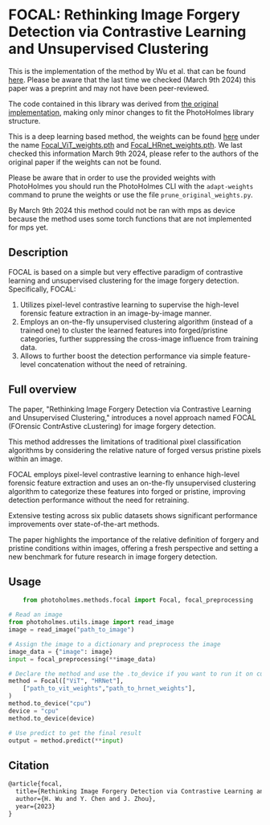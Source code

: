# FOCAL: Rethinking Image Forgery Detection via Contrastive Learning and Unsupervised Clustering

This is the implementation of the method by Wu et al. that can be found [here](https://arxiv.org/pdf/2308.09307.pdf). Please be aware that the last time we checked (March 9th 2024) this paper was a preprint and may not have been peer-reviewed. 

The code contained in this library was derived from [the original implementation](https://github.com/HighwayWu/FOCAL/tree/main), making only minor changes to fit the PhotoHolmes library structure. 

This is a deep learning based method, the weights can be found [here](https://drive.google.com/drive/folders/12ayIO9PU4wvqWqniT3KtH8tCvrZ-M-zd?usp=share_link) under the name [Focal_ViT_weights.pth](https://drive.google.com/file/d/1GQMU8FHwi2K3XkkHhe71bt-RQvuA2VQ4/view?usp=share_link) and [Focal_HRnet_weights.pth](https://drive.google.com/file/d/1O_iyg5Tg_iZ5u_yGcU_MhKVH-c6MIpdR/view?usp=share_link). We last checked this information March 9th 2024, please refer to the authors of the original paper if the weights can not be found.

Please be aware that in order to use the provided weights with PhotoHolmes you should run the PhotoHolmes CLI with the `adapt-weights` command to prune the weights or use the file `prune_original_weights.py`.

By March 9th 2024 this method could not be ran with mps as device because the method uses some torch functions that are not implemented for mps yet. 


## Description

FOCAL is based on a simple but very effective paradigm of contrastive learning and unsupervised clustering for the image forgery detection.
Specifically, FOCAL:
1) Utilizes pixel-level contrastive learning to supervise the high-level forensic feature extraction in an image-by-image manner.
2) Employs an on-the-fly unsupervised clustering algorithm (instead of a trained one) to cluster the learned features into forged/pristine categories, further suppressing the cross-image influence from training data.
3) Allows to further boost the detection performance via simple feature-level concatenation without the need of retraining.

## Full overview

The paper, "Rethinking Image Forgery Detection via Contrastive Learning and Unsupervised Clustering," introduces a novel approach named FOCAL (FOrensic ContrAstive cLustering) for image forgery detection.

This method addresses the limitations of traditional pixel classification algorithms by considering the relative nature of forged versus pristine pixels within an image.

FOCAL employs pixel-level contrastive learning to enhance high-level forensic feature extraction and uses an on-the-fly unsupervised clustering algorithm to categorize these features into forged or pristine, improving detection performance without the need for retraining.

Extensive testing across six public datasets shows significant performance improvements over state-of-the-art methods.

The paper highlights the importance of the relative definition of forgery and pristine conditions within images, offering a fresh perspective and setting a new benchmark for future research in image forgery detection.
## Usage

```python
    from photoholmes.methods.focal import Focal, focal_preprocessing

# Read an image
from photoholmes.utils.image import read_image
image = read_image("path_to_image")

# Assign the image to a dictionary and preprocess the image
image_data = {"image": image}
input = focal_preprocessing(**image_data)

# Declare the method and use the .to_device if you want to run it on cuda instead of cpu
method = Focal(["ViT", "HRNet"],
    ["path_to_vit_weights","path_to_hrnet_weights"],
)
method.to_device("cpu")
device = "cpu"
method.to_device(device)

# Use predict to get the final result
output = method.predict(**input)
```


## Citation

```tex
@article{focal,
  title={Rethinking Image Forgery Detection via Contrastive Learning and Unsupervised Clustering},
  author={H. Wu and Y. Chen and J. Zhou},
  year={2023}
}
```
